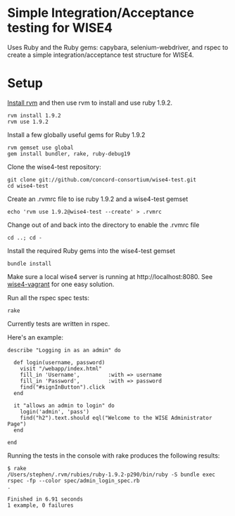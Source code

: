 Simple Integration/Acceptance testing for WISE4
========

Uses Ruby and the Ruby gems: capybara, selenium-webdriver, and rspec to create a simple integration/acceptance test structure for WISE4.

Setup
========

[Install rvm](http://beginrescueend.com/rvm/install/) and then use rvm to install and use ruby 1.9.2.

    rvm install 1.9.2
    rvm use 1.9.2

Install a few globally useful gems for Ruby 1.9.2

    rvm gemset use global
    gem install bundler, rake, ruby-debug19

Clone the wise4-test repository:

    git clone git://github.com/concord-consortium/wise4-test.git
    cd wise4-test

Create an .rvmrc file to ise ruby 1.9.2 and a wise4-test gemset

    echo 'rvm use 1.9.2@wise4-test --create' > .rvmrc

Change out of and back into the directory to enable the .rvmrc file

    cd ..; cd -

Install the required Ruby gems into the wise4-test gemset

    bundle install

Make sure a local wise4 server is running at http://localhost:8080. See [wise4-vagrant](https://github.com/concord-consortium/wise4-vagrant) for one easy solution.

Run all the rspec spec tests:

    rake

Currently tests are written in rspec. 

Here's an example:

    describe "Logging in as an admin" do

      def login(username, password)
        visit "/webapp/index.html"
        fill_in 'Username',         :with => username
        fill_in 'Password',         :with => password
        find("#signInButton").click
      end

      it "allows an admin to login" do
        login('admin', 'pass')
        find("h2").text.should eql("Welcome to the WISE Administrator Page")
      end

    end

Running the tests in the console with rake produces the following results:

    $ rake
    /Users/stephen/.rvm/rubies/ruby-1.9.2-p290/bin/ruby -S bundle exec rspec -fp --color spec/admin_login_spec.rb
    .

    Finished in 6.91 seconds
    1 example, 0 failures
